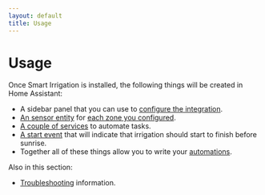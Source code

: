 ```yaml
---
layout: default
title: Usage
---
```

# Usage

Once Smart Irrigation is installed, the following things will be created in Home Assistant:
- A sidebar panel that you can use to [configure the integration](configuration.md).
- [An sensor entity](usage-entities.md) for [each zone you configured](configure-zones.md).
- [A couple of services](usage-services.md) to automate tasks.
- [A start event](usage-events.md) that will indicate that irrigation should start to finish before sunrise.
- Together all of these things allow you to write your [automations](usage-automations.md).

Also in this section:
- [Troubleshooting](usage-troubleshooting.md) information.